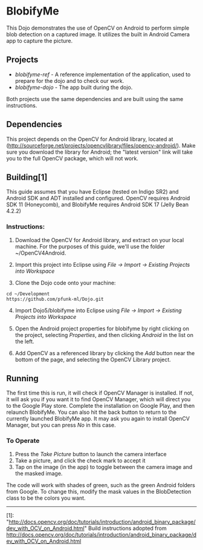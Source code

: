 BlobifyMe
==========

This Dojo demonstrates the use of OpenCV on Android to perform simple blob detection on a captured image.  It utilizes the built in Android Camera app to capture the picture.

## Projects
* *blobifyme-ref* - A reference implementation of the application, used to prepare for the dojo and to check our work.
* *blobifyme-dojo* - The app built during the dojo.

Both projects use the same dependencies and are built using the same instructions.

## Dependencies

This project depends on the OpenCV for Android library, located at (http://sourceforge.net/projects/opencvlibrary/files/opencv-android/).  Make sure you download the library for Android; the "latest version" link will take you to the full OpenCV package, which will not work.

## Building[1]

This guide assumes that you have Eclipse (tested on Indigo SR2) and Android SDK and ADT installed and configured.  OpenCV requires Android SDK 11 (Honeycomb), and BlobifyMe requires Android SDK 17 (Jelly Bean 4.2.2)

### Instructions:

1. Download the OpenCV for Android library, and extract on your local machine.  For the purposes of this guide, we'll use the folder ~/OpenCV4Android.

2. Import this project into Eclipse using *File -> Import -> Existing Projects into Workspace*

3. Clone the Dojo code onto your machine:  
```
cd ~/Development
https://github.com/pfunk-ml/Dojo.git
```

4. Import Dojo5/blobifyme into Eclipse using *File -> Import -> Existing Projects into Workspace*

5. Open the Android project properties for blobifyme by right clicking on the project, selecting *Properties*, and then clicking *Android* in the list on the left.

6. Add OpenCV as a referenced library by clicking the *Add* button near the bottom of the page, and selecting the OpenCV Library project.

## Running

The first time this is run, it will check if OpenCV Manager is installed.  If not, it will ask you if you want it to find OpenCV Manager, which will direct you to the Google Play store.  Complete the installation on Google Play, and then relaunch BlobifyMe.  You can also hit the back button to return to the currently launched BlobifyMe app.  It may ask you again to install OpenCV Manager, but you can press *No* in this case.

### To Operate

1. Press the *Take Picture* button to launch the camera interface
2. Take a picture, and click the check mark to accept it
3. Tap on the image (in the app) to toggle between the camera image and the masked image.

The code will work with shades of green, such as the green Android folders from Google.  To change this, modify the mask values in the BlobDetection class to be the colors you want.

***

[1]: "http://docs.opencv.org/doc/tutorials/introduction/android_binary_package/dev_with_OCV_on_Android.html" Build instructions adopted from http://docs.opencv.org/doc/tutorials/introduction/android_binary_package/dev_with_OCV_on_Android.html

